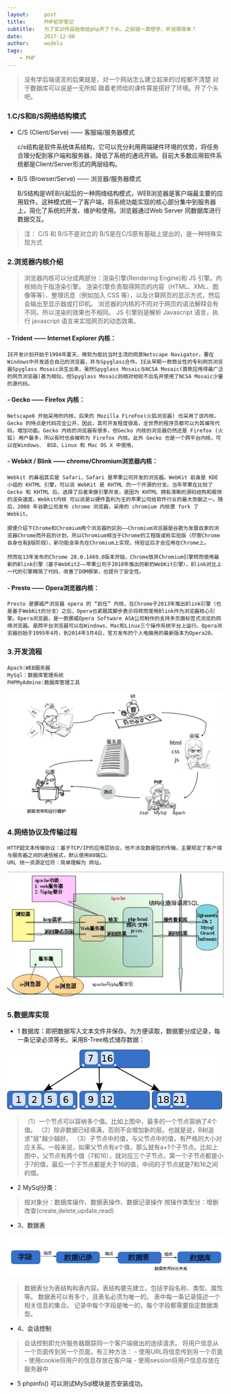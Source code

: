 ```yaml
---
layout:     post
title:      PHP初学笔记
subtitle:   为了实训作品验收给php开了个头，之前就一直想学，听说很简单？
date:		2017-12-08
author:		wodelu
tags:
    - PHP
---
```


> 没有学后端语言的后果就是，对一个网站怎么建立起来的过程都不清楚
> 对于数据库可以说是一无所知
> 跟着老师给的课件算是搭好了环境。开了个头吧。


### 1.C/S和B/S网络结构模式

- C/S (Client/Serve) —— 客服端/服务器模式
	
	c/s结构是软件系统体系结构，它可以充分利用两端硬件环境的优势，将任务合理分配到客户端和服务器，降低了系统的通讯开销。目前大多数应用软件系统都是Client/Server形式的两层结构。

- B/S (Browser/Serve) —— 浏览器/服务器模式
	
	B/S结构是WEB兴起后的一种网络结构模式，WEB浏览器是客户端最主要的应用软件。这种模式统一了客户端，将系统功能实现的核心部分集中到服务器上，简化了系统的开发、维护和使用。浏览器通过Web Server 同数据库进行数据交互。
	
> 注：
> C/S 和 B/S不是对立的
> B/S是在C/S原有基础上提出的，是一种特殊实现方式
> 

### 2.浏览器内核介绍

> 浏览器内核可以分成两部分：渲染引擎(Rendering Engine)和 JS 引擎。内核倾向于指渲染引擎。
> 渲染引擎负责取得网页的内容（HTML、XML、图像等等）、整理讯息（例如加入 CSS 等），以及计算网页的显示方式，然后会输出至显示器或打印机。
> 浏览器的内核的不同对于网页的语法解释会有不同，所以渲染的效果也不相同。
> JS 引擎则是解析 Javascript 语言，执行 javascript 语言来实现网页的动态效果。

#### - Trident —— Internet Explorer 内核：
	IE开发计划开始于1994年夏天，微软为抵抗当时主流的网景Netscape Navigator，要在Windows中开发适合自己的浏览器，并与Spyglass合作。IE从早期一款商业性的专利网页浏览器Spyglass Mosaic派生出来，虽然Spyglass Mosaic与NCSA Mosaic(首款应用得最广泛的网页浏览器)甚为相似，但Spyglass Mosaic则相对地较不出名并使用了NCSA Mosaic少量的源代码。

#### - Gecko —— Firefox 内核：
	Netscape6 开始采用的内核，后来的 Mozilla FireFox(火狐浏览器) 也采用了该内核，Gecko 的特点是代码完全公开，因此，其可开发程度很高，全世界的程序员都可以为其编写代码，增加功能。Gecko 内核的浏览器有很多，但Gecko 内核的浏览器仍然还是 Firefox (火狐) 用户最多，所以有时也会被称为 Firefox 内核。此外 Gecko 也是一个跨平台内核，可以在Windows、 BSD、Linux 和 Mac OS X 中使用。

#### - Webkit / Blink ——  chrome/Chromium浏览器内核：

	Webkit 的鼻祖其实是 Safari，Safari 是苹果公司开发的浏览器。WebKit 前身是 KDE 小组的 KHTML 引擎，可以说 WebKit 是 KHTML 的一个开源的分支。当年苹果在比较了 Gecko 和 KHTML 后，选择了后者来做引擎开发，是因为 KHTML 拥有清晰的源码结构和极快的渲染速度。Webkit内核 可以说是以硬件盈利为主的苹果公司给软件行业的最大贡献之一。随后，2008 年谷歌公司发布 chrome 浏览器，采用的 chromium 内核便 fork 了 Webkit。

	顺便介绍下Chrome和Chromium两个浏览器的区别——Chromium浏览器是谷歌为发展自家的浏览器Chrome而开启的计划，所以Chromium相当于Chrome的工程版或称实验版（尽管Chrome自身也有β版阶段），新功能会率先在Chromium上实现，待验证后才会应用在Chrome上。

	然而在13年发布的Chrome 28.0.1469.0版本开始，Chrome放弃Chromium引擎转而使用最新的Blink引擎（基于WebKit2——苹果公司于2010年推出的新的WebKit引擎），Blink对比上一代的引擎精简了代码、改善了DOM框架，也提升了安全性。

#### - Presto —— Opera浏览器内核：

	Presto 是挪威产浏览器 opera 的 “前任” 内核，在Chrome于2013年推出Blink引擎（也是基于WebKit的分支）之后，Opera也紧跟其脚步表示将转而使用Blink作为浏览器核心引擎。Opera浏览器，是一款挪威Opera Software ASA公司制作的支持多页面标签式浏览的网络浏览器。是跨平台浏览器可以在Windows、Mac和Linux三个操作系统平台上运行。Opera浏览器创始于1995年4月，到2014年3月4日，官方发布的个人电脑用的最新版本为Opera20。

### 3.开发流程
	Apach:WEB服务器
	MySql：数据库管理系统
	PHPMyAdmine:数据库管理工具

![](/img/in-post/essay/php-pro.jpg)

### 4.网络协议及传输过程
	HTTP超文本传输协议：基于TCP/IP的应用层协议，他不涉及数据包的传输，主要规定了客户端与服务器之间的通信格式，默认使用80端口。
	URL 统一资源定位符：简单理解为 网址。

![](/img/in-post/essay/php-tran.png)

### 5.数据库实现
- 1 数据库：即把数据写入文本文件并保存。为方便读取，数据要分成记录，每一条记录必须等长。采用B-Tree格式储存数据：
 
![](/img/in-post/essay/php-btree.png)

>（1）一个节点可以容纳多个值。比如上图中，最多的一个节点容纳了4个值。
（2）除非数据已经填满，否则不会增加新的层。也就是说，B树追求"层"越少越好。
（3）子节点中的值，与父节点中的值，有严格的大小对应关系。一般来说，如果父节点有a个值，那么就有a+1个子节点。比如上图中，父节点有两个值（7和16），就对应三个子节点，第一个子节点都是小于7的值，最后一个子节点都是大于16的值，中间的子节点就是7和16之间的值。

- 2 MySql分类：

> 按对象分：数据库操作、数据表操作、数据记录操作
> 按操作类型分：增删改查(create,delete,update,read)

- 3、数据表
 
![](/img/in-post/essay/php-sql.jpg)

> 数据表分为表结构和表内容。表结构要先建立，包括字段名称、类型、属性等。
> 数据表可以有多个，且表名必须为唯一的。
> 表中每一条记录描述一个相关信息的集合。
> 记录中每个字段是唯一的，每个字段都需要指定数据类型。

- 4、会话控制

> 会话控制即允许服务器跟踪同一个客户端做出的连续请求。
> 将用户信息从一个页面传到另一个页面，有三种方法：
	- 使用URL将信息传到另一个页面
	- 使用cookie将用户的信息存放在客户端
	- 使用session将用户信息存放在服务器中


- 5 phpinfo() 可以测试MySql模块是否安装成功。

